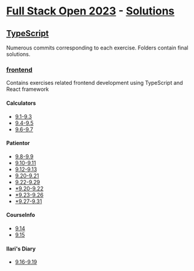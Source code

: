 # [Full Stack Open 2023](https://fullstackopen.com/en/) - [Solutions](https://github.com/z1skgr/FullOpenStack2023/tree/main/Part%209)

## [TypeScript](https://fullstackopen.com/en/part9)
Numerous commits corresponding to each exercise. Folders contain final solutions.


### [frontend](https://github.com/z1skgr/FullOpenStack2023/tree/main/Part%209)
Contains exercises related frontend development using TypeScript and React framework
#### Calculators
* [9.1-9.3](https://fullstackopen.com/en/part9/first_steps_with_type_script#exercises-9-1-9-3)
* [9.4-9.5](https://fullstackopen.com/en/part9/first_steps_with_type_script#exercises-9-4-9-5)
* [9.6-9.7](https://fullstackopen.com/en/part8/database_and_user_administration#exercises-9-6-9-7)

#### Patientor
* [9.8-9.9](https://fullstackopen.com/en/part9/typing_an_express_app#exercises-9-8-9-9)
* [9.10-9.11](https://fullstackopen.com/en/part9/typing_an_express_app#exercises-9-10-9-11)
* [9.12-9.13](https://fullstackopen.com/en/part9/typing_an_express_app#exercises-9-12-9-13)
* [9.20-9.21](https://fullstackopen.com/en/part9/react_with_types#exercises-9-20-9-21)
* [9.22-9.29](https://fullstackopen.com/en/part9/grande_finale_patientor#exercises-9-22-9-29)
* [*9.20-9.22](https://fullstackopen.com/en/part9/legacy_patientor_the_old_material#exercises-9-20-9-22)
* [*9.23-9.26](https://fullstackopen.com/en/part9/legacy_patientor_the_old_material#exercises-9-23-9-26)
* [*9.27-9.31](https://fullstackopen.com/en/part9/legacy_patientor_the_old_material#exercises-9-27-9-31)

#### CourseInfo
* [9.14](https://fullstackopen.com/en/part9/react_with_types#exercise-9-14)
* [9.15](https://fullstackopen.com/en/part9/react_with_types#exercise-9-15)

#### Ilari's Diary
* [9.16-9.19](https://fullstackopen.com/en/part9/react_with_types#exercises-9-16-9-19)



